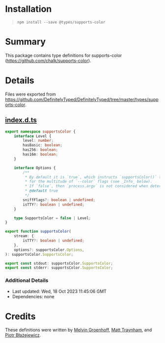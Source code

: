 # Installation
> `npm install --save @types/supports-color`

# Summary
This package contains type definitions for supports-color (https://github.com/chalk/supports-color).

# Details
Files were exported from https://github.com/DefinitelyTyped/DefinitelyTyped/tree/master/types/supports-color.
## [index.d.ts](https://github.com/DefinitelyTyped/DefinitelyTyped/tree/master/types/supports-color/index.d.ts)
````ts
export namespace supportsColor {
    interface Level {
        level: number;
        hasBasic: boolean;
        has256: boolean;
        has16m: boolean;
    }

    interface Options {
        /**
         * By default it is `true`, which instructs `supportsColor()` to sniff `process.argv`
         * for the multitude of `--color` flags (see _Info_ below).
         * If `false`, then `process.argv` is not considered when determining color support.
         * @default true
         */
        sniffFlags?: boolean | undefined;
        isTTY?: boolean | undefined;
    }

    type SupportsColor = false | Level;
}

export function supportsColor(
    stream: {
        isTTY?: boolean | undefined;
    },
    options?: supportsColor.Options,
): supportsColor.SupportsColor;

export const stdout: supportsColor.SupportsColor;
export const stderr: supportsColor.SupportsColor;

````

### Additional Details
 * Last updated: Wed, 18 Oct 2023 11:45:06 GMT
 * Dependencies: none

# Credits
These definitions were written by [Melvin Groenhoff](https://github.com/mgroenhoff), [Matt Traynham](https://github.com/mtraynham), and [Piotr Błażejewicz](https://github.com/peterblazejewicz).
